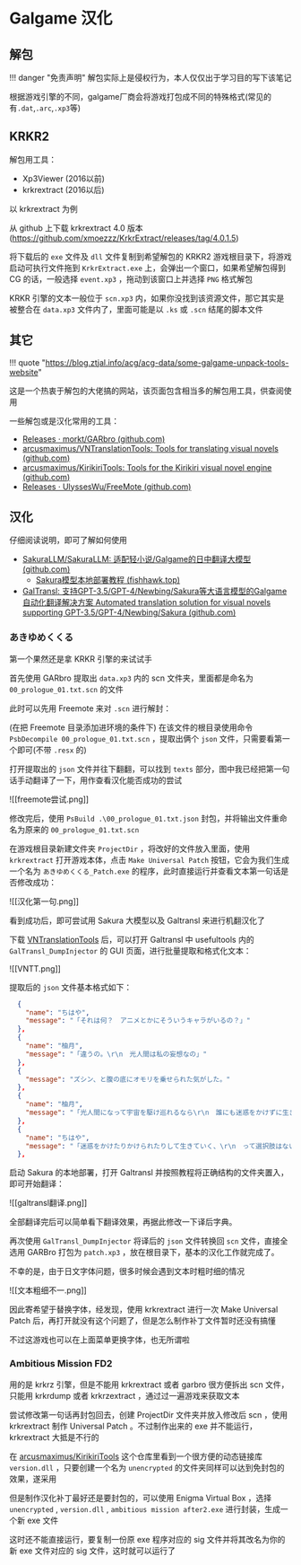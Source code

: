 
# Galgame 汉化

## 解包

!!! danger "免责声明"
	解包实际上是侵权行为，本人仅仅出于学习目的写下该笔记

根据游戏引擎的不同，galgame厂商会将游戏打包成不同的特殊格式(常见的有`.dat`,`.arc`,`.xp3`等)

## KRKR2

解包用工具：

- Xp3Viewer (2016以前)
- krkrextract (2016以后)

以 krkrextract 为例

从 github 上下载 krkrextract 4.0 版本(https://github.com/xmoezzz/KrkrExtract/releases/tag/4.0.1.5)

将下载后的 `exe` 文件及 `dll` 文件复制到希望解包的 KRKR2 游戏根目录下，将游戏启动可执行文件拖到 `KrkrExtract.exe` 上，会弹出一个窗口，如果希望解包得到 CG 的话，一般选择 `event.xp3` ，拖动到该窗口上并选择 `PNG` 格式解包

KRKR 引擎的文本一般位于 `scn.xp3` 内，如果你没找到该资源文件，那它其实是被整合在 `data.xp3` 文件内了，里面可能是以 `.ks` 或 `.scn` 结尾的脚本文件

## 其它

!!! quote "https://blog.ztjal.info/acg/acg-data/some-galgame-unpack-tools-website"

这是一个热衷于解包的大佬搞的网站，该页面包含相当多的解包用工具，供查阅使用

一些解包或是汉化常用的工具：

- [Releases · morkt/GARbro (github.com)](https://github.com/morkt/GARbro/releases)
- [arcusmaximus/VNTranslationTools: Tools for translating visual novels (github.com)](https://github.com/arcusmaximus/VNTranslationTools)
- [arcusmaximus/KirikiriTools: Tools for the Kirikiri visual novel engine (github.com)](https://github.com/arcusmaximus/KirikiriTools)
- [Releases · UlyssesWu/FreeMote (github.com)](https://github.com/UlyssesWu/FreeMote/releases)


## 汉化

仔细阅读说明，即可了解如何使用

- [SakuraLLM/SakuraLLM: 适配轻小说/Galgame的日中翻译大模型 (github.com)](https://github.com/SakuraLLM/SakuraLLM)
	- [Sakura模型本地部署教程 (fishhawk.top)](https://books.fishhawk.top/forum/656d60530286f15e3384fcf8)
- [GalTransl: 支持GPT-3.5/GPT-4/Newbing/Sakura等大语言模型的Galgame自动化翻译解决方案 Automated translation solution for visual novels supporting GPT-3.5/GPT-4/Newbing/Sakura (github.com)](https://github.com/XD2333/GalTransl)

### あきゆめくくる

第一个果然还是拿 KRKR 引擎的来试试手

首先使用 GARbro 提取出 `data.xp3` 内的 scn 文件夹，里面都是命名为 `00_prologue_01.txt.scn` 的文件

此时可以先用 Freemote 来对 `.scn` 进行解封：

(在把 Freemote 目录添加进环境的条件下) 在该文件的根目录使用命令 `PsbDecompile 00_prologue_01.txt.scn` ，提取出俩个 `json` 文件，只需要看第一个即可(不带 `.resx` 的)

打开提取出的 `json` 文件并往下翻翻，可以找到 `texts` 部分，图中我已经把第一句话手动翻译了一下，用作查看汉化能否成功的尝试

![[freemote尝试.png]]

修改完后，使用 `PsBuild .\00_prologue_01.txt.json` 封包，并将输出文件重命名为原来的 `00_prologue_01.txt.scn`

在游戏根目录新建文件夹 `ProjectDir` ，将改好的文件放入里面，使用 `krkrextract` 打开游戏本体，点击 `Make Universal Patch` 按钮，它会为我们生成一个名为 `あきゆめくくる_Patch.exe` 的程序，此时直接运行并查看文本第一句话是否修改成功：

![[汉化第一句.png]]

看到成功后，即可尝试用 Sakura 大模型以及 Galtransl 来进行机翻汉化了

下载 [VNTranslationTools](https://github.com/arcusmaximus/VNTranslationTools) 后，可以打开 Galtransl 中 usefultools 内的 `GalTransl_DumpInjector` 的 GUI 页面，进行批量提取和格式化文本：

![[VNTT.png]]

提取后的 `json` 文件基本格式如下：

```json
  {
    "name": "ちはや",
    "message": "「それは何？　アニメとかにそういうキャラがいるの？」"
  },
  {
    "name": "柚月",
    "message": "「違うの。\r\n　光人間は私の妄想なの」"
  },
  {
    "message": "ズシン、と腹の底にオモリを乗せられた気がした。"
  },
  {
    "name": "柚月",
    "message": "「光人間になって宇宙を駆け巡れるなら\r\n　誰にも迷惑をかけずに生きていけるかもしれないの。\r\n　だけどそんなの無理だから」"
  },
  {
    "name": "ちはや",
    "message": "「迷惑をかけたりかけられたりして生きていく、\r\n　って選択肢はないの？」"
  },
```

启动 Sakura 的本地部署，打开 Galtransl 并按照教程将正确结构的文件夹置入，即可开始翻译：

![[galtransl翻译.png]]

全部翻译完后可以简单看下翻译效果，再据此修改一下译后字典。

再次使用 `GalTransl_DumpInjector` 将译后的 `json` 文件转换回 `scn` 文件，直接全选用 GARBro 打包为 `patch.xp3` ，放在根目录下，基本的汉化工作就完成了。

不幸的是，由于日文字体问题，很多时候会遇到文本时粗时细的情况

![[文本粗细不一.png]]

因此寄希望于替换字体，经发现，使用 krkrextract 进行一次 Make Universal Patch 后，再打开就没有这个问题了，但是怎么制作补丁文件暂时还没有搞懂

不过这游戏也可以在上面菜单更换字体，也无所谓啦

### Ambitious Mission FD2

用的是 krkrz 引擎，但是不能用 krkrextract 或者 garbro 很方便拆出 scn 文件，只能用 krkrdump 或者 krkrzextract ，通过过一遍游戏来获取文本

尝试修改第一句话再封包回去，创建 ProjectDir 文件夹并放入修改后 scn ，使用 krkrextract 制作 Universal Patch 。不过制作出来的 exe 并不能运行， krkrextract 大抵是不行的

在 [arcusmaximus/KirikiriTools](https://github.com/arcusmaximus/KirikiriTools) 这个仓库里看到一个很方便的动态链接库 `version.dll` ，只要创建一个名为 `unencrypted` 的文件夹同样可以达到免封包的效果，遂采用

但是制作汉化补丁最好还是要封包的，可以使用 Enigma Virtual Box ，选择 `unencrypted` , `version.dll` , `ambitious mission after2.exe` 进行封装，生成一个新 exe 文件

这时还不能直接运行，要复制一份原 exe 程序对应的 sig 文件并将其改名为你的新 exe 文件对应的 sig 文件，这时就可以运行了

